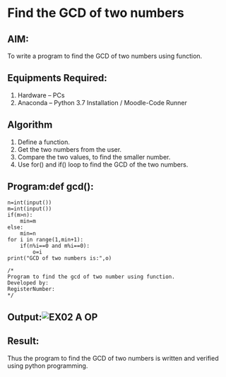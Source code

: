 # Find the GCD of two numbers

## AIM:
To write a program to find the GCD of two numbers using function.

## Equipments Required:
1. Hardware – PCs
2. Anaconda – Python 3.7 Installation / Moodle-Code Runner

## Algorithm
1. Define a function.
2. Get the two numbers from the user.
3. Compare the two values, to find the smaller number.
4. Use for() and if() loop to find the GCD of the two numbers.

## Program:def gcd():
    n=int(input())
    m=int(input())
    if(m>n):
        min=m
    else:
        min=n
    for i in range(1,min+1):
        if(n%i==0 and m%i==0):
            o=i
    print("GCD of two numbers is:",o)
```
/*
Program to find the gcd of two number using function.
Developed by: 
RegisterNumber:  
*/
```

## Output:![EX02 A OP](https://user-images.githubusercontent.com/119393818/213912677-9144a997-7646-4895-9c3c-93ca8c79ed13.png)




## Result:
Thus the program to find the GCD of two numbers is written and verified using python programming.
